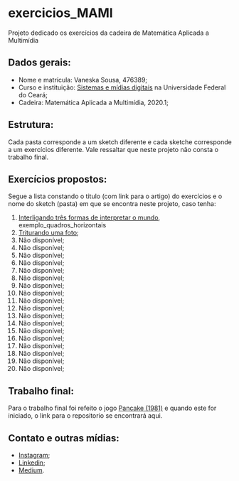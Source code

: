 # exercicios_MAMI
Projeto dedicado os exercícios da cadeira de Matemática Aplicada a Multimídia

## Dados gerais:
* Nome e matrícula: Vaneska Sousa, 476389;
* Curso e instituição: [Sistemas e mídias digitais](https://smd.ufc.br/pt/sobre-o-curso/) na Universidade Federal do Ceará;
* Cadeira: Matemática Aplicada a Multimídia, 2020.1;

## Estrutura:
Cada pasta corresponde a um sketch diferente e cada sketche corresponde a um exercícios diferente. Vale ressaltar que neste projeto não consta o trabalho final. 

## Exercícios propostos:
Segue a lista constando o titulo (com link para o artigo) do exercícios e o nome do sketch (pasta) em que se encontra neste projeto, caso tenha:
1. [Interligando três formas de interpretar o mundo](http://bit.ly/mami_linguagens), exemplo_quadros_horizontais
1. [Triturando uma foto](http://bit.ly/mami_triturando_foto);
1. Não disponível;
1. Não disponível;
1. Não disponível;
1. Não disponível;
1. Não disponível;
1. Não disponível;
1. Não disponível;
1. Não disponível;
1. Não disponível;
1. Não disponível;
1. Não disponível;
1. Não disponível;
1. Não disponível;
1. Não disponível;
1. Não disponível;
1. Não disponível;
1. Não disponível;
1. Não disponível;


## Trabalho final:
Para o trabalho final foi refeito o jogo [Pancake (1981)](https://www.youtube.com/watch?v=jg4Qrv0wJRE&feature=youtu.be) e quando este for iniciado, o link para o repositorio se encontrará aqui.

## Contato e outras mídias:
* [Instagram](https://www.instagram.com/vaneska.sousa20/);
* [Linkedin](https://www.linkedin.com/in/vaneska-sousa);
* [Medium](https://medium.com/@vaneskakaren15).
